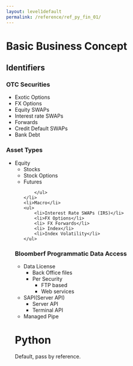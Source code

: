 ```yaml
---
layout: level1default 
permalink: /reference/ref_py_fin_01/
---
```


<h1>Basic Business Concept</h1>
<h2>Identifiers</h2>

<div class="piktowrapper-embed" pikto-uid="7169314-untitled-infographic" >
    <div class="pikto-canvas-wrap">
        <div class="pikto-canvas"></div>
    </div>
</div>
<script>
    (function(d){
        var js, id="pikto-embed-js", ref=d.getElementsByTagName("script")[0];
        if (d.getElementById(id)) { return;}
        js=d.createElement("script"); js.id=id; js.async=true;
        js.src="https://magic.piktochart.com/assets/embedding/embed.js";
        ref.parentNode.insertBefore(js, ref);
    }(document));
</script>


<h3>OTC Securities</h3>
<ul>
    <li>Exotic Options</li>
    <li>FX Options</li>
    <li>Equity SWAPs</li>
    <li>Interest rate SWAPs</li>
    <li>Forwards</li>
    <li>Credit Default SWAPs</li>
    <li>Bank Debt</li>
</ul>

<h3>Asset Types</h3>
<ul>
    <li>Equity
        <ul>
            <li>Stocks</li>
            <li>Stock Options</li>
            <li>Futures</li>

        </ul>
    </li>
    <li>Macro</li>
    <ul> 
        <li>Interest Rate SWAPs (IRS)</li>
        <li>FX Options</li>
        <li> FX Forwards</li>
        <li> Index</li>
        <li>Index Volatility</li>
    </ul>
</ul>


<h3>Bloomberf Programmatic Data Access</h3>

<ul>
    <li>Data License
        <ul>
            <li>Back Office files</li>
            <li>Per Security
                <ul>
                    <li>FTP based</li>
                    <li>Web services</li>
                </ul>
            </li>
        </ul>
    </li>
    <li>SAPI(Server API)
        <ul>
            <li>Server API</li>
            <li>Terminal API</li>
        </ul>
    </li>
    <li>Managed Pipe</li>
</ul>



<h1>Python</h1>

<p>Default, pass by reference.</p>
